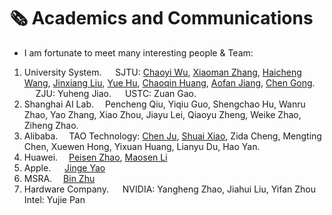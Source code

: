 # 🗞 Academics and Communications

- I am fortunate to meet many interesting people & Team:

1. University System.
&emsp; 
SJTU:
[Chaoyi Wu](https://scholar.google.com/citations?user=ZLHTzHEAAAAJ), [Xiaoman Zhang](https://scholar.google.com/citations?user=Zno4WggAAAAJ), [Haicheng Wang](https://scholar.google.com.hk/citations?user=x0Uk7S8AAAAJ&hl), [Jinxiang Liu](https://scholar.google.com/citations?user=wSRKaWIAAAAJ), [Yue Hu](https://scholar.google.com/citations?user=XBbwb78AAAAJ), [Chaoqin Huang](https://scholar.google.com/citations?user=BAZSE7wAAAAJ), [Aofan Jiang](https://jjjaaafff.github.io/), [Chen Gong](https://gongchenooo.github.io).
&emsp; 
ZJU:
Yuheng Jiao.
&emsp; 
USTC:
Zuan Gao.
1. Shanghai AI Lab.&emsp; Pencheng Qiu, Yiqiu Guo, Shengchao Hu, Wanru Zhao, Yao Zhang, Xiao Zhou, Jiayu Lei, Qiaoyu Zheng, Weike Zhao, Ziheng Zhao.
2. Alibaba.  TAO Technology: [Chen Ju](https://scholar.google.com/citations?user=b2jNn10AAAAJ&hl), [Shuai Xiao](https://scholar.google.com.hk/citations?user=qBTDCawAAAAJ), Zida Cheng, Mengting Chen, Xuewen Hong, Yixuan Huang, Lianyu Du, Hao Yan.
3. Huawei.&emsp; [Peisen Zhao](https://scholar.google.com/citations?user=hCr8Km8AAAAJ&hl), [Maosen Li](https://scholar.google.com/citations?user=Qkx2FKoAAAAJ)
4. Apple.    [Jinge Yao](https://www.semanticscholar.org/author/Jin-ge-Yao/3303069)
5. MSRA.&emsp; [Bin Zhu](https://www.microsoft.com/en-us/research/people/binzhu/?msockid=24c1b7d2141c648f3f79a3ca15596558)
6. Hardware Company.   NVIDIA: Yangheng Zhao, Jiahui Liu, Yifan Zhou&emsp; Intel: Yujie Pan
